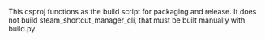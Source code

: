 ﻿This csproj functions as the build script for packaging and release. It does not build steam_shortcut_manager_cli, that must be built manually with build.py